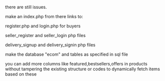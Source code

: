 there are still issues.


make an index.php from there links to:


register.php and login.php for buyers


seller_register and seller_login php files


delivery_signup and delivery_signin php files 


make the database "ecom" and tables as specified in sql file 

you can add more columns like featured,bestsellers,offers in products without tampering the existing structure or codes to dynamically fetch items based on these
